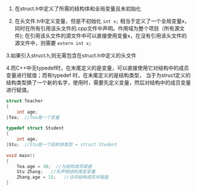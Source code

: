 ﻿1. 在struct.h中定义了所需的结构体和全局变量且未初始化

2. 在头文件.h中定义变量，但是不初始化
`int x;`
相当于定义了一个全局变量x，同时在所有引用该头文件的.cpp文件中声明。作用域为整个项目（所有源文件);
在引用该头文件的源文件中可以直接使用变量x，在没有引用该头文件的源文件中，则需要 `extern int x;`

3.如果引入struct.h,则无需包含在struct.h中定义的头文件

4.而C++中无typedef时，在末尾定义的是变量，可以直接使用它对结构中的成员变量进行赋值；而有typedef 时，在末尾定义的是结构类型，
当于为struct定义的结构类型换了一个新的名字，使用时，需要先定义变量，然后对结构中的成员变量进行赋值。
```C++
struct Teacher
{   
    int age;
}Tea;  //Tea是一个变量  
​
typedef struct Student
{   
    int age;
}Stu;  //Stu是一个结构体类型 = struct Student
​
void main()
{
    Tea.age = 30;  //为结构成员赋值
    Stu Zhang;   //先声明结构类型变量
    Zhang.age = 15;   //访问结构成员并赋值
}
```